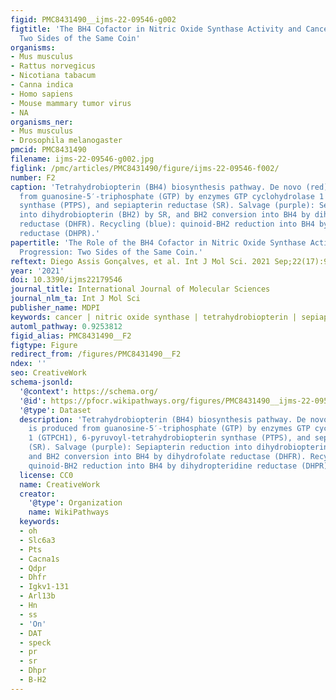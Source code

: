 ```yaml
---
figid: PMC8431490__ijms-22-09546-g002
figtitle: 'The BH4 Cofactor in Nitric Oxide Synthase Activity and Cancer Progression:
  Two Sides of the Same Coin'
organisms:
- Mus musculus
- Rattus norvegicus
- Nicotiana tabacum
- Canna indica
- Homo sapiens
- Mouse mammary tumor virus
- NA
organisms_ner:
- Mus musculus
- Drosophila melanogaster
pmcid: PMC8431490
filename: ijms-22-09546-g002.jpg
figlink: /pmc/articles/PMC8431490/figure/ijms-22-09546-f002/
number: F2
caption: 'Tetrahydrobiopterin (BH4) biosynthesis pathway. De novo (red): BH4 is produced
  from guanosine-5′-triphosphate (GTP) by enzymes GTP cyclohydrolase 1 (GTPCH1), 6-pyruvoyl-tetrahydrobiopterin
  synthase (PTPS), and sepiapterin reductase (SR). Salvage (purple): Sepiapterin reduction
  into dihydrobiopterin (BH2) by SR, and BH2 conversion into BH4 by dihydrofolate
  reductase (DHFR). Recycling (blue): quinoid-BH2 reduction into BH4 by dihydropteridine
  reductase (DHPR).'
papertitle: 'The Role of the BH4 Cofactor in Nitric Oxide Synthase Activity and Cancer
  Progression: Two Sides of the Same Coin.'
reftext: Diego Assis Gonçalves, et al. Int J Mol Sci. 2021 Sep;22(17):9546.
year: '2021'
doi: 10.3390/ijms22179546
journal_title: International Journal of Molecular Sciences
journal_nlm_ta: Int J Mol Sci
publisher_name: MDPI
keywords: cancer | nitric oxide synthase | tetrahydrobiopterin | sepiapterin
automl_pathway: 0.9253812
figid_alias: PMC8431490__F2
figtype: Figure
redirect_from: /figures/PMC8431490__F2
ndex: ''
seo: CreativeWork
schema-jsonld:
  '@context': https://schema.org/
  '@id': https://pfocr.wikipathways.org/figures/PMC8431490__ijms-22-09546-g002.html
  '@type': Dataset
  description: 'Tetrahydrobiopterin (BH4) biosynthesis pathway. De novo (red): BH4
    is produced from guanosine-5′-triphosphate (GTP) by enzymes GTP cyclohydrolase
    1 (GTPCH1), 6-pyruvoyl-tetrahydrobiopterin synthase (PTPS), and sepiapterin reductase
    (SR). Salvage (purple): Sepiapterin reduction into dihydrobiopterin (BH2) by SR,
    and BH2 conversion into BH4 by dihydrofolate reductase (DHFR). Recycling (blue):
    quinoid-BH2 reduction into BH4 by dihydropteridine reductase (DHPR).'
  license: CC0
  name: CreativeWork
  creator:
    '@type': Organization
    name: WikiPathways
  keywords:
  - oh
  - Slc6a3
  - Pts
  - Cacna1s
  - Qdpr
  - Dhfr
  - Igkv1-131
  - Arl13b
  - Hn
  - ss
  - 'On'
  - DAT
  - speck
  - pr
  - sr
  - Dhpr
  - B-H2
---
```

